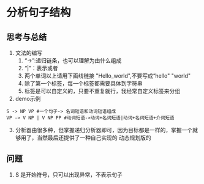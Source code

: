 # 分析句子结构
## 思考与总结
1. 文法的编写
   1. “->”:递归链条，也可以理解为由什么组成
   2. “|”：表示或者
   3. 两个单词以上请用下画线链接 "Hello_world",不要写成“hello" "world"
   4. 除了第一个标签，每一个标签都需要具体到字符串
   5. 标签是可以自定义的，只要不重复就行，我经常自定义标签来分组
2. demo示例
```
S -> NP VP #一个句子-> 名词短语和动词短语组成
VP -> V NP | V NP PP #动词短语->动词+名词短语|动词+名词短语+介词短语
```

3. 分析器由很多种，但掌握递归分析器即可，因为目标都是一样的，掌握一个就够用了，当然最后还提供了一种自己实现的
动态规划版的

## 问题
1. S 是开始符号，只可以出现异常，不表示句子
